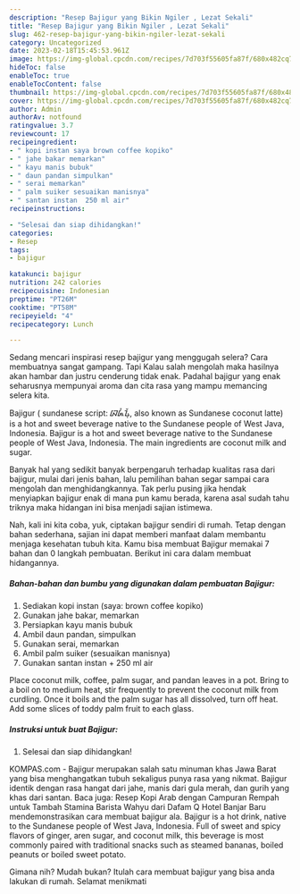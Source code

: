 ```yaml
---
description: "Resep Bajigur yang Bikin Ngiler , Lezat Sekali"
title: "Resep Bajigur yang Bikin Ngiler , Lezat Sekali"
slug: 462-resep-bajigur-yang-bikin-ngiler-lezat-sekali
category: Uncategorized
date: 2023-02-18T15:45:53.961Z
image: https://img-global.cpcdn.com/recipes/7d703f55605fa87f/680x482cq70/bajigur-foto-resep-utama.jpg
hideToc: false
enableToc: true
enableTocContent: false
thumbnail: https://img-global.cpcdn.com/recipes/7d703f55605fa87f/680x482cq70/bajigur-foto-resep-utama.jpg
cover: https://img-global.cpcdn.com/recipes/7d703f55605fa87f/680x482cq70/bajigur-foto-resep-utama.jpg
author: Admin
authorAv: notfound
ratingvalue: 3.7
reviewcount: 17
recipeingredient:
- " kopi instan saya brown coffee kopiko"
- " jahe bakar memarkan"
- " kayu manis bubuk"
- " daun pandan simpulkan"
- " serai memarkan"
- " palm suiker sesuaikan manisnya"
- " santan instan  250 ml air"
recipeinstructions:

- "Selesai dan siap dihidangkan!"
categories:
- Resep
tags:
- bajigur

katakunci: bajigur 
nutrition: 242 calories
recipecuisine: Indonesian
preptime: "PT26M"
cooktime: "PT58M"
recipeyield: "4"
recipecategory: Lunch

---
```



Sedang mencari inspirasi resep bajigur yang menggugah selera? Cara membuatnya sangat gampang. Tapi Kalau salah mengolah maka hasilnya akan hambar dan justru cenderung tidak enak. Padahal bajigur yang enak seharusnya mempunyai aroma dan cita rasa yang mampu memancing selera kita.


Bajigur ( sundanese script: ᮘᮏᮤᮍᮥᮁ, also known as Sundanese coconut latte) is a hot and sweet beverage native to the Sundanese people of West Java, Indonesia. Bajigur is a hot and sweet beverage native to the Sundanese people of West Java, Indonesia. The main ingredients are coconut milk and sugar.

Banyak hal yang sedikit banyak berpengaruh terhadap kualitas rasa dari bajigur, mulai dari jenis bahan, lalu pemilihan bahan segar sampai cara mengolah dan menghidangkannya. Tak perlu pusing jika hendak menyiapkan bajigur enak di mana pun kamu berada, karena asal sudah tahu triknya maka hidangan ini bisa menjadi sajian istimewa.


Nah, kali ini kita coba, yuk, ciptakan bajigur sendiri di rumah. Tetap dengan bahan sederhana, sajian ini dapat memberi manfaat dalam membantu menjaga kesehatan tubuh kita. Kamu bisa membuat Bajigur memakai 7 bahan dan 0 langkah pembuatan. Berikut ini cara dalam membuat hidangannya.

<!--inarticleads1-->

##### Bahan-bahan dan bumbu yang digunakan dalam pembuatan Bajigur:

1. Sediakan  kopi instan (saya: brown coffee kopiko)
1. Gunakan  jahe bakar, memarkan
1. Persiapkan  kayu manis bubuk
1. Ambil  daun pandan, simpulkan
1. Gunakan  serai, memarkan
1. Ambil  palm suiker (sesuaikan manisnya)
1. Gunakan  santan instan + 250 ml air


Place coconut milk, coffee, palm sugar, and pandan leaves in a pot. Bring to a boil on to medium heat, stir frequently to prevent the coconut milk from curdling. Once it boils and the palm sugar has all dissolved, turn off heat. Add some slices of toddy palm fruit to each glass. 

<!--inarticleads2-->

##### Instruksi untuk buat Bajigur:


1. Selesai dan siap dihidangkan!

KOMPAS.com - Bajigur merupakan salah satu minuman khas Jawa Barat yang bisa menghangatkan tubuh sekaligus punya rasa yang nikmat. Bajigur identik dengan rasa hangat dari jahe, manis dari gula merah, dan gurih yang khas dari santan. Baca juga: Resep Kopi Arab dengan Campuran Rempah untuk Tambah Stamina Barista Wahyu dari Dafam Q Hotel Banjar Baru mendemonstrasikan cara membuat bajigur ala. Bajigur is a hot drink, native to the Sundanese people of West Java, Indonesia. Full of sweet and spicy flavors of ginger, aren sugar, and coconut milk, this beverage is most commonly paired with traditional snacks such as steamed bananas, boiled peanuts or boiled sweet potato. 

Gimana nih? Mudah bukan? Itulah cara membuat bajigur yang bisa anda lakukan di rumah. Selamat menikmati
